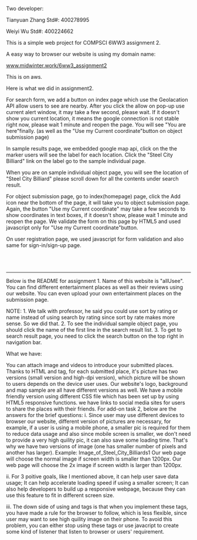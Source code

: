 Two developer:

Tianyuan Zhang Std#: 400278995

Weiyi Wu Std#: 400224662

This is a simple web project for COMPSCI 6WW3 assignment 2.

A easy way to browser our website is using my domain name:

www.midwinter.work/6ww3_assignment2

This is on aws.

Here is what we did in assignment2.

For search form, we add a button on index page which use the Geolacation API allow users to see are nearby. After you click the allow on pop-up use current alert window, it may take a few second, please wait. If it doesn't show you current location, it means the google connection is not stable right now, please wait 1 minute and reopen the page. You will see "You are here"finally. (as well as the "Use my Current coordinate"button on object submission page)

In sample results page, we embedded google map api, click on the the marker users will see the label for each location. Click the "Steel City Billiard" link on the label go to the sample individual page. 

When you are on sample individual object page, you will see the location of "Steel City Billiard" please scroll down for all the contents under search result. 

For object submission page, go to index(homepage) page, click the Add icon near the bottom of the page, it will take you to object submission page. Again, the button "Use my Current coordinate" may take a few seconds to show coordinates in text boxes, if it doesn't show, please wait 1 minute and reopen the page. We validate the form on this page by HTML5 and used javascript only for "Use my Current coordinate"button. 


On user registration page, we used javascript for form validation and also same for sign-in/sign-up page. 
<br>
<br>
<br>
<br>
<hr>

Below is the README for assignment 1. 
Name of this website is "allUsee". You can find different entertainment places as well as their reviews using our website. You can even upload your own entertainment places on the submission page.

NOTE: 1. We talk with professor, he said you could use sort by rating or name instead of using search by rating since sort by rate makes more sense. So we did that. 2. To see the individual sample object page, you should click the name of the first line in the search result list. 3. To get to search result page, you need to click the search button on the top right in navigation bar.

What we have:

You can attach image and videos to introduce your submitted places.
Thanks to HTML and tag, for each submitted place, it's picture has two versions (small version and high-dpi version), which picture will be shown to users depends on the device user uses. Our website's logo, background and map sample are all have different versions as well.
We have a mobile friendly version using different CSS file which has been set up by using HTML5 responsive functions.
we have links to social media sites for users to share the places with their friends.
For add-on task 2, below are the answers for the brief questions: i. Since user may use different devices to browser our website, different version of pictures are necessary, for example, if a user is using a mobile phone, a smaller pic is required for them to reduce data usage and also since mobile screen is smaller, we don't need to provide a very high quility pic, it can also save some loading time. That's why we have two versions of image (one has smaller number of pixels and another has larger). Example: Image_of_Steel_City_Billiards1 Our web page will choose the normal image if screen width is smaller than 1200px. Our web page will choose the 2x image if screen width is larger than 1200px.

ii. For 3 poitive goals, like I mentioned above, it can help user save data usage; It can help accelerate loading speed if using a smaller screen; It can also help developers to build up a responsive webpage, because they can use this feature to fit in different screen size.

iii. The down side of using and tags is that when you implement these tags, you have made a rule for the browser to follow, which is less flexible, since user may want to see high quility image on their phone. To avoid this problem, you can either stop using these tags or use javacript to create some kind of listener that listen to browser or users' requirement.